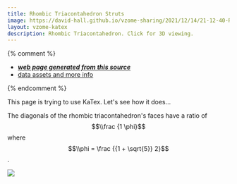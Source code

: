 ```yaml
---
title: Rhombic Triacontahedron Struts
image: https://david-hall.github.io/vzome-sharing/2021/12/14/21-12-40-Rhombic-Triacontahedron-Struts/Rhombic-Triacontahedron-Struts.png
layout: vzome-katex
description: Rhombic Triacontahedron. Click for 3D viewing.
---
```


{% comment %}
 - [***web page generated from this source***][post]
 - [data assets and more info][github]

[post]: <https://david-hall.github.io/vzome-sharing/2021/12/14/Rhombic-Triacontahedron-Struts-21-12-40.html>
[github]: <https://github.com/david-hall/vzome-sharing/tree/main/2021/12/14/21-12-40-Rhombic-Triacontahedron-Struts/>
{% endcomment %}

This page is trying to use KaTex. Let's see how it does...

The diagonals of the rhombic triacontahedron's faces have a ratio of $$\\frac {1 \phi}$$ where $$\\phi = \frac {{1 + \sqrt{5}} 2}$$.

<vzome-viewer style="width: 100%; height: 65vh;"
       src="https://david-hall.github.io/vzome-sharing/2021/12/14/21-12-40-Rhombic-Triacontahedron-Struts/Rhombic-Triacontahedron-Struts.vZome" >
  <img src="https://david-hall.github.io/vzome-sharing/2021/12/14/21-12-40-Rhombic-Triacontahedron-Struts/Rhombic-Triacontahedron-Struts.png" />
</vzome-viewer>
